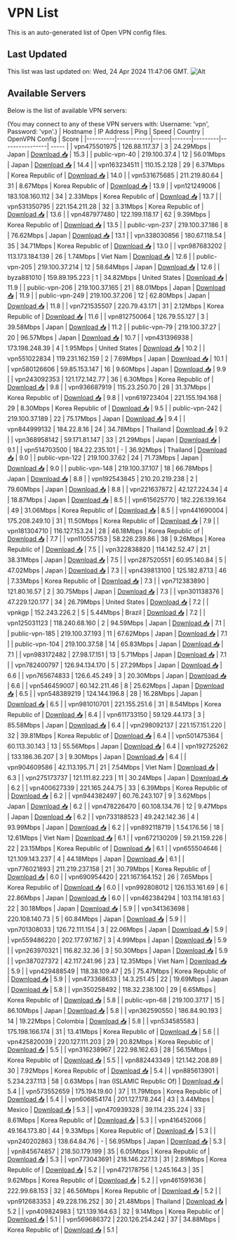 # VPN List

This is an auto-generated list of Open VPN config files.

## Last Updated

This list was last updated on: Wed, 24 Apr 2024 11:47:06 GMT.
![Alt](https://repobeats.axiom.co/api/embed/186b98318ef1479477931607c1ad7d823f12451f.svg "Repobeats analytics image")

## Available Servers

Below is the list of available VPN servers:

(You may connect to any of these VPN servers with: Username: 'vpn', Password: 'vpn'.)
| Hostname | IP Address | Ping | Speed | Country | OpenVPN Config | Score |
|----------|------------|------|-------|---------|----------------| ----- |
| vpn475501975 | 126.88.117.37 | 3 | 24.29Mbps | Japan | [Download 📥](./configs/server_0_JP.ovpn) | 15.3 |
| public-vpn-40 | 219.100.37.4 | 12 | 56.01Mbps | Japan | [Download 📥](./configs/server_1_JP.ovpn) | 14.4 |
| vpn163234511 | 110.15.2.128 | 29 | 6.37Mbps | Korea Republic of | [Download 📥](./configs/server_2_KR.ovpn) | 14.0 |
| vpn531675685 | 211.219.80.64 | 31 | 8.67Mbps | Korea Republic of | [Download 📥](./configs/server_3_KR.ovpn) | 13.9 |
| vpn121249006 | 183.108.160.112 | 34 | 2.33Mbps | Korea Republic of | [Download 📥](./configs/server_4_KR.ovpn) | 13.7 |
| vpn531350795 | 221.154.211.28 | 32 | 3.31Mbps | Korea Republic of | [Download 📥](./configs/server_5_KR.ovpn) | 13.6 |
| vpn487977480 | 122.199.118.17 | 62 | 9.39Mbps | Korea Republic of | [Download 📥](./configs/server_6_KR.ovpn) | 13.5 |
| public-vpn-237 | 219.100.37.186 | 8 | 76.62Mbps | Japan | [Download 📥](./configs/server_7_JP.ovpn) | 13.1 |
| vpn338030856 | 180.67.118.54 | 35 | 34.71Mbps | Korea Republic of | [Download 📥](./configs/server_8_KR.ovpn) | 13.0 |
| vpn987683202 | 113.173.184.139 | 26 | 1.74Mbps | Viet Nam | [Download 📥](./configs/server_9_VN.ovpn) | 12.6 |
| public-vpn-205 | 219.100.37.214 | 12 | 58.64Mbps | Japan | [Download 📥](./configs/server_10_JP.ovpn) | 12.6 |
| byza881010 | 159.89.195.223 | 1 | 34.82Mbps | United States | [Download 📥](./configs/server_11_US.ovpn) | 11.9 |
| public-vpn-206 | 219.100.37.165 | 21 | 88.01Mbps | Japan | [Download 📥](./configs/server_12_JP.ovpn) | 11.9 |
| public-vpn-249 | 219.100.37.206 | 12 | 62.80Mbps | Japan | [Download 📥](./configs/server_13_JP.ovpn) | 11.8 |
| vpn721535507 | 220.79.43.171 | 31 | 2.12Mbps | Korea Republic of | [Download 📥](./configs/server_14_KR.ovpn) | 11.6 |
| vpn812750064 | 126.79.55.127 | 3 | 39.58Mbps | Japan | [Download 📥](./configs/server_15_JP.ovpn) | 11.2 |
| public-vpn-79 | 219.100.37.27 | 20 | 96.57Mbps | Japan | [Download 📥](./configs/server_16_JP.ovpn) | 10.7 |
| vpn431396938 | 173.198.248.39 | 4 | 1.95Mbps | United States | [Download 📥](./configs/server_17_US.ovpn) | 10.2 |
| vpn551022834 | 119.231.162.159 | 2 | 7.69Mbps | Japan | [Download 📥](./configs/server_18_JP.ovpn) | 10.1 |
| vpn580126606 | 59.85.153.147 | 16 | 9.60Mbps | Japan | [Download 📥](./configs/server_19_JP.ovpn) | 9.9 |
| vpn243092353 | 121.172.142.77 | 36 | 6.30Mbps | Korea Republic of | [Download 📥](./configs/server_20_KR.ovpn) | 9.8 |
| vpn936687919 | 115.23.250.70 | 28 | 31.37Mbps | Korea Republic of | [Download 📥](./configs/server_21_KR.ovpn) | 9.8 |
| vpn619723404 | 221.155.194.168 | 29 | 8.30Mbps | Korea Republic of | [Download 📥](./configs/server_22_KR.ovpn) | 9.5 |
| public-vpn-242 | 219.100.37.189 | 22 | 75.17Mbps | Japan | [Download 📥](./configs/server_23_JP.ovpn) | 9.4 |
| vpn844999132 | 184.22.8.16 | 24 | 34.78Mbps | Thailand | [Download 📥](./configs/server_24_TH.ovpn) | 9.2 |
| vpn368958142 | 59.171.81.147 | 33 | 21.29Mbps | Japan | [Download 📥](./configs/server_25_JP.ovpn) | 9.1 |
| vpn514703500 | 184.22.235.101 | - | 36.92Mbps | Thailand | [Download 📥](./configs/server_26_TH.ovpn) | 9.0 |
| public-vpn-122 | 219.100.37.62 | 24 | 71.73Mbps | Japan | [Download 📥](./configs/server_27_JP.ovpn) | 9.0 |
| public-vpn-148 | 219.100.37.107 | 18 | 66.78Mbps | Japan | [Download 📥](./configs/server_28_JP.ovpn) | 8.8 |
| vpn192543845 | 210.20.219.238 | 2 | 79.60Mbps | Japan | [Download 📥](./configs/server_29_JP.ovpn) | 8.8 |
| vpn221637872 | 42.127.224.34 | 4 | 18.87Mbps | Japan | [Download 📥](./configs/server_30_JP.ovpn) | 8.5 |
| vpn615625770 | 182.226.139.164 | 49 | 31.06Mbps | Korea Republic of | [Download 📥](./configs/server_31_KR.ovpn) | 8.5 |
| vpn441690004 | 175.208.249.10 | 31 | 11.50Mbps | Korea Republic of | [Download 📥](./configs/server_32_KR.ovpn) | 7.9 |
| vpn181304710 | 116.127.153.24 | 28 | 46.18Mbps | Korea Republic of | [Download 📥](./configs/server_33_KR.ovpn) | 7.7 |
| vpn110557153 | 58.226.239.86 | 38 | 9.26Mbps | Korea Republic of | [Download 📥](./configs/server_34_KR.ovpn) | 7.5 |
| vpn322838820 | 114.142.52.47 | 21 | 38.31Mbps | Japan | [Download 📥](./configs/server_35_JP.ovpn) | 7.5 |
| vpn287520551 | 60.95.140.84 | 5 | 47.02Mbps | Japan | [Download 📥](./configs/server_36_JP.ovpn) | 7.3 |
| vpn439813100 | 125.182.87.13 | 46 | 7.33Mbps | Korea Republic of | [Download 📥](./configs/server_37_KR.ovpn) | 7.3 |
| vpn712383890 | 121.80.16.57 | 2 | 30.75Mbps | Japan | [Download 📥](./configs/server_38_JP.ovpn) | 7.3 |
| vpn301138376 | 47.229.120.177 | 34 | 26.79Mbps | United States | [Download 📥](./configs/server_39_US.ovpn) | 7.2 |
| vpnkgp | 152.243.226.2 | 5 | 5.44Mbps | Brazil | [Download 📥](./configs/server_40_BR.ovpn) | 7.2 |
| vpn125031123 | 118.240.68.160 | 2 | 94.59Mbps | Japan | [Download 📥](./configs/server_41_JP.ovpn) | 7.1 |
| public-vpn-185 | 219.100.37.193 | 11 | 67.62Mbps | Japan | [Download 📥](./configs/server_42_JP.ovpn) | 7.1 |
| public-vpn-104 | 219.100.37.58 | 14 | 65.83Mbps | Japan | [Download 📥](./configs/server_43_JP.ovpn) | 7.1 |
| vpn983172482 | 27.98.17.151 | 13 | 5.71Mbps | Japan | [Download 📥](./configs/server_44_JP.ovpn) | 7.1 |
| vpn782400797 | 126.94.134.170 | 5 | 27.29Mbps | Japan | [Download 📥](./configs/server_45_JP.ovpn) | 6.6 |
| vpn765674833 | 126.6.45.249 | 3 | 20.30Mbps | Japan | [Download 📥](./configs/server_46_JP.ovpn) | 6.6 |
| vpn546459007 | 60.142.211.46 | 8 | 25.62Mbps | Japan | [Download 📥](./configs/server_47_JP.ovpn) | 6.5 |
| vpn548389219 | 124.144.196.8 | 28 | 16.28Mbps | Japan | [Download 📥](./configs/server_48_JP.ovpn) | 6.5 |
| vpn981010701 | 221.155.251.6 | 31 | 8.54Mbps | Korea Republic of | [Download 📥](./configs/server_49_KR.ovpn) | 6.4 |
| vpn611733150 | 59.129.44.173 | 3 | 85.58Mbps | Japan | [Download 📥](./configs/server_50_JP.ovpn) | 6.4 |
| vpn298092137 | 221.157.151.220 | 32 | 39.81Mbps | Korea Republic of | [Download 📥](./configs/server_51_KR.ovpn) | 6.4 |
| vpn501475364 | 60.113.30.143 | 13 | 55.56Mbps | Japan | [Download 📥](./configs/server_52_JP.ovpn) | 6.4 |
| vpn192725262 | 133.186.36.207 | 3 | 9.30Mbps | Japan | [Download 📥](./configs/server_53_JP.ovpn) | 6.4 |
| vpn904609586 | 42.113.195.71 | 21 | 7.54Mbps | Viet Nam | [Download 📥](./configs/server_54_VN.ovpn) | 6.3 |
| vpn275173737 | 121.111.82.223 | 11 | 30.24Mbps | Japan | [Download 📥](./configs/server_55_JP.ovpn) | 6.2 |
| vpn400627339 | 221.165.244.75 | 33 | 6.39Mbps | Korea Republic of | [Download 📥](./configs/server_56_KR.ovpn) | 6.2 |
| vpn944382497 | 60.76.243.107 | 9 | 3.62Mbps | Japan | [Download 📥](./configs/server_57_JP.ovpn) | 6.2 |
| vpn478226470 | 60.108.134.76 | 12 | 9.47Mbps | Japan | [Download 📥](./configs/server_58_JP.ovpn) | 6.2 |
| vpn733188523 | 49.242.142.36 | 4 | 93.99Mbps | Japan | [Download 📥](./configs/server_59_JP.ovpn) | 6.2 |
| vpn892118719 | 1.54.176.56 | 18 | 12.61Mbps | Viet Nam | [Download 📥](./configs/server_60_VN.ovpn) | 6.1 |
| vpn672130209 | 59.21.159.226 | 22 | 23.15Mbps | Korea Republic of | [Download 📥](./configs/server_61_KR.ovpn) | 6.1 |
| vpn655504646 | 121.109.143.237 | 4 | 44.18Mbps | Japan | [Download 📥](./configs/server_62_JP.ovpn) | 6.1 |
| vpn776021893 | 211.219.237.158 | 21 | 30.79Mbps | Korea Republic of | [Download 📥](./configs/server_63_KR.ovpn) | 6.0 |
| vpn690954420 | 221.167.164.152 | 26 | 7.65Mbps | Korea Republic of | [Download 📥](./configs/server_64_KR.ovpn) | 6.0 |
| vpn992808012 | 126.153.161.69 | 6 | 22.86Mbps | Japan | [Download 📥](./configs/server_65_JP.ovpn) | 6.0 |
| vpn462384294 | 103.114.181.63 | 22 | 30.18Mbps | Japan | [Download 📥](./configs/server_66_JP.ovpn) | 5.9 |
| vpn341363698 | 220.108.140.73 | 5 | 60.84Mbps | Japan | [Download 📥](./configs/server_67_JP.ovpn) | 5.9 |
| vpn701308033 | 126.72.111.154 | 3 | 22.06Mbps | Japan | [Download 📥](./configs/server_68_JP.ovpn) | 5.9 |
| vpn559486220 | 202.177.97.167 | 3 | 4.99Mbps | Japan | [Download 📥](./configs/server_69_JP.ovpn) | 5.9 |
| vpn263970321 | 116.82.32.36 | 3 | 50.30Mbps | Japan | [Download 📥](./configs/server_70_JP.ovpn) | 5.9 |
| vpn387027372 | 42.117.241.96 | 23 | 12.35Mbps | Viet Nam | [Download 📥](./configs/server_71_VN.ovpn) | 5.9 |
| vpn429488549 | 118.38.109.47 | 25 | 75.47Mbps | Korea Republic of | [Download 📥](./configs/server_72_KR.ovpn) | 5.9 |
| vpn473368633 | 14.3.251.45 | 22 | 19.69Mbps | Japan | [Download 📥](./configs/server_73_JP.ovpn) | 5.8 |
| vpn350258492 | 118.32.238.100 | 29 | 6.65Mbps | Korea Republic of | [Download 📥](./configs/server_74_KR.ovpn) | 5.8 |
| public-vpn-68 | 219.100.37.17 | 15 | 86.10Mbps | Japan | [Download 📥](./configs/server_75_JP.ovpn) | 5.8 |
| vpn362590550 | 186.84.90.193 | 14 | 19.22Mbps | Colombia | [Download 📥](./configs/server_76_CO.ovpn) | 5.8 |
| vpn534585583 | 175.198.166.174 | 31 | 13.41Mbps | Korea Republic of | [Download 📥](./configs/server_77_KR.ovpn) | 5.6 |
| vpn425820039 | 220.127.111.203 | 29 | 20.82Mbps | Korea Republic of | [Download 📥](./configs/server_78_KR.ovpn) | 5.5 |
| vpn316238967 | 222.98.162.63 | 28 | 56.15Mbps | Korea Republic of | [Download 📥](./configs/server_79_KR.ovpn) | 5.5 |
| vpn882443349 | 121.142.208.89 | 30 | 7.92Mbps | Korea Republic of | [Download 📥](./configs/server_80_KR.ovpn) | 5.4 |
| vpn885613901 | 5.234.237.113 | 58 | 0.63Mbps | Iran (ISLAMIC Republic Of) | [Download 📥](./configs/server_81_IR.ovpn) | 5.4 |
| vpn573552659 | 175.194.19.60 | 37 | 11.79Mbps | Korea Republic of | [Download 📥](./configs/server_82_KR.ovpn) | 5.4 |
| vpn606854174 | 201.127.178.244 | 43 | 3.44Mbps | Mexico | [Download 📥](./configs/server_83_MX.ovpn) | 5.3 |
| vpn470939328 | 39.114.235.224 | 33 | 8.61Mbps | Korea Republic of | [Download 📥](./configs/server_84_KR.ovpn) | 5.3 |
| vpn416452066 | 49.164.173.80 | 44 | 9.33Mbps | Korea Republic of | [Download 📥](./configs/server_85_KR.ovpn) | 5.3 |
| vpn240202863 | 138.64.84.76 | - | 56.95Mbps | Japan | [Download 📥](./configs/server_86_JP.ovpn) | 5.3 |
| vpn845674857 | 218.50.179.199 | 35 | 6.05Mbps | Korea Republic of | [Download 📥](./configs/server_87_KR.ovpn) | 5.3 |
| vpn773043691 | 218.146.227.13 | 31 | 2.89Mbps | Korea Republic of | [Download 📥](./configs/server_88_KR.ovpn) | 5.2 |
| vpn472178756 | 1.245.164.3 | 35 | 9.62Mbps | Korea Republic of | [Download 📥](./configs/server_89_KR.ovpn) | 5.2 |
| vpn461591636 | 222.99.68.153 | 32 | 46.56Mbps | Korea Republic of | [Download 📥](./configs/server_90_KR.ovpn) | 5.2 |
| vpn912683353 | 49.228.116.252 | 30 | 21.48Mbps | Thailand | [Download 📥](./configs/server_91_TH.ovpn) | 5.2 |
| vpn409824983 | 121.139.164.63 | 32 | 9.14Mbps | Korea Republic of | [Download 📥](./configs/server_92_KR.ovpn) | 5.1 |
| vpn569686372 | 220.126.254.242 | 37 | 34.88Mbps | Korea Republic of | [Download 📥](./configs/server_93_KR.ovpn) | 5.1 |
